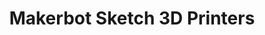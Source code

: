 ---
layout: equipment
title: Makerbot Sketch 3D Printers
permalink: /docs/equipment/makerbot_sketch_large/
nav_exclude: false
parent: Equipment
name: Makerbot Sketch Large
picture: /assets/images/laser_cutter.jpg
description: |
  A versatile machine for cutting and engraving materials such as wood, acrylic, and leather.
rate: Green
manual: https://example.com/laser-cutter-manual
sop: https://example.com/laser-cutter-sop
resources:
  - title: Laser Cutting Basics
    link: https://example.com/laser-cutting-basics
  - title: Advanced Engraving Techniques
    link: https://example.com/advanced-engraving
---